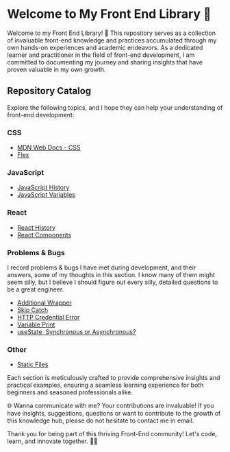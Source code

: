# Welcome to My Front End Library 🚀

Welcome to my Front End Library! 🌟 This repository serves as a collection of invaluable front-end knowledge and practices accumulated through my own hands-on experiences and academic endeavors. As a dedicated learner and practitioner in the field of front-end development, I am committed to documenting my journey and sharing insights that have proven valuable in my own growth.

## Repository Catalog

Explore the following topics, and I hope they can help your understanding of front-end development:

### CSS
- [MDN Web Docs - CSS](https://developer.mozilla.org/en-US/docs/Learn/CSS)
- [Flex](./css/flexbox.md)

### JavaScript
- [JavaScript History](./javascript/history.md)
- [JavaScript Variables](./javascript/variables.md)

### React
- [React History](./react/history.md)
- [React Components](./react/components.md)

### Problems & Bugs
I record problems & bugs I have met during development, and their answers, some of my thoughts in this section. I know many of them might seem silly, but I believe 
I should figure out every silly, detailed questions to be a great engineer.
- [Additional Wrapper](./questions/additional-wrapper.md)
- [Skip Catch](./questions/catch-miss.md)
- [HTTP Credential Error](./questions/http-credentials-issue.md)
- [Variable Print](./questions/print-var.md)
- [useState, Synchronous or Asynchronous?](./questions/useState-sync-async.md)

### Other
- [Static Files](./other/static-files.md)

Each section is meticulously crafted to provide comprehensive insights and practical examples, ensuring a seamless learning experience for both beginners and seasoned professionals alike.

🌐 Wanna communicate with me?
Your contributions are invaluable! If you have insights, suggestions, questions or want to contribute to the growth of this knowledge hub, please do not hesitate to contact me in email.

Thank you for being part of this thriving Front-End community! Let's code, learn, and innovate together. 🚀✨
